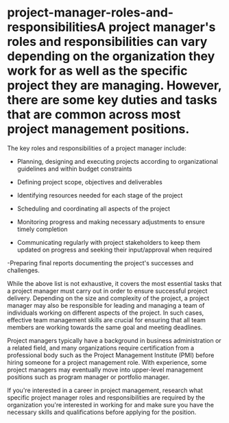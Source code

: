 # project-manager-roles-and-responsibilitiesA project manager's roles and responsibilities can vary depending on the organization they work for as well as the specific project they are managing. However, there are some key duties and tasks that are common across most project management positions.



The key roles and responsibilities of a project manager include:



- Planning, designing and executing projects according to organizational guidelines and within budget constraints

- Defining project scope, objectives and deliverables

- Identifying resources needed for each stage of the project

- Scheduling and coordinating all aspects of the project

- Monitoring progress and making necessary adjustments to ensure timely completion

- Communicating regularly with project stakeholders to keep them updated on progress and seeking their input/approval when required

-Preparing final reports documenting the project's successes and challenges.



While the above list is not exhaustive, it covers the most essential tasks that a project manager must carry out in order to ensure successful project delivery. Depending on the size and complexity of the project, a project manager may also be responsible for leading and managing a team of individuals working on different aspects of the project. In such cases, effective team management skills are crucial for ensuring that all team members are working towards the same goal and meeting deadlines.



Project managers typically have a background in business administration or a related field, and many organizations require certification from a professional body such as the Project Management Institute (PMI) before hiring someone for a project management role. With experience, some project managers may eventually move into upper-level management positions such as program manager or portfolio manager.



If you're interested in a career in project management, research what specific project manager roles and responsibilities are required by the organization you're interested in working for and make sure you have the necessary skills and qualifications before applying for the position.
